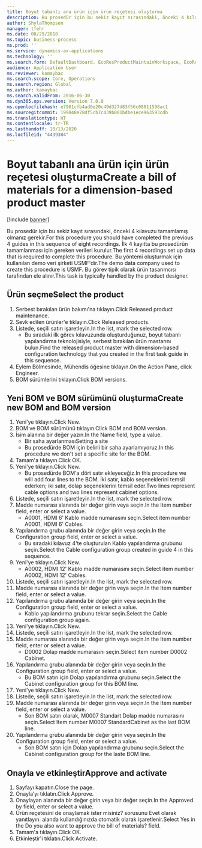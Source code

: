 ```yaml
---
title: Boyut tabanlı ana ürün için ürün reçetesi oluşturma
description: Bu prosedür için bu sekiz kayıt sırasındaki, önceki 4 kılavuzu tamamlamış olmanız gerekir.
author: ShylaThompson
manager: tfehr
ms.date: 08/29/2018
ms.topic: business-process
ms.prod: ''
ms.service: dynamics-ax-applications
ms.technology: ''
ms.search.form: DefaultDashboard, EcoResProductMaintainWorkspace, EcoResProductOpenCasesFormPart, EcoResProductDetailsExtended, BOMConsistOf, BOMTable, InventItemIdLookupSimple, HcmWorkerLookUp
audience: Application User
ms.reviewer: kamaybac
ms.search.scope: Core, Operations
ms.search.region: Global
ms.author: kamaybac
ms.search.validFrom: 2016-06-30
ms.dyn365.ops.version: Version 7.0.0
ms.openlocfilehash: e7961cfb4ad0e20c49d327d83f56c08811598ac1
ms.sourcegitcommit: 199848e78df5cb7c439b001bdbe1ece963593cdb
ms.translationtype: HT
ms.contentlocale: tr-TR
ms.lasthandoff: 10/13/2020
ms.locfileid: "4439304"
---
```

# <a name="create-a-bill-of-materials-for-a-dimension-based-product-master"></a><span data-ttu-id="9c579-103">Boyut tabanlı ana ürün için ürün reçetesi oluşturma</span><span class="sxs-lookup"><span data-stu-id="9c579-103">Create a bill of materials for a dimension-based product master</span></span>

[!include [banner](../../includes/banner.md)]

<span data-ttu-id="9c579-104">Bu prosedür için bu sekiz kayıt sırasındaki, önceki 4 kılavuzu tamamlamış olmanız gerekir.</span><span class="sxs-lookup"><span data-stu-id="9c579-104">For this procedure you should have completed the previous 4 guides in this sequence of eight recordings.</span></span> <span data-ttu-id="9c579-105">İlk 4 kayıtta bu prosedürün tamamlanması için gereken verileri kurulur.</span><span class="sxs-lookup"><span data-stu-id="9c579-105">The first 4 recordings set up data that is required to complete this procedure.</span></span> <span data-ttu-id="9c579-106">Bu yöntemi oluşturmak için kullanılan demo veri şirketi USMF'dir.</span><span class="sxs-lookup"><span data-stu-id="9c579-106">The demo data company used to create this procedure is USMF.</span></span> <span data-ttu-id="9c579-107">Bu görev tipik olarak ürün tasarımcısı tarafından ele alınır.</span><span class="sxs-lookup"><span data-stu-id="9c579-107">This task is typically handled by the product designer.</span></span>


## <a name="select-the-product"></a><span data-ttu-id="9c579-108">Ürün seçme</span><span class="sxs-lookup"><span data-stu-id="9c579-108">Select the product</span></span>
1. <span data-ttu-id="9c579-109">Serbest bırakılan ürün bakımı'na tıklayın.</span><span class="sxs-lookup"><span data-stu-id="9c579-109">Click Released product maintenance.</span></span>
2. <span data-ttu-id="9c579-110">Sevk edilen ürünler'e tıklayın.</span><span class="sxs-lookup"><span data-stu-id="9c579-110">Click Released products.</span></span>
3. <span data-ttu-id="9c579-111">Listede, seçili satırı işaretleyin.</span><span class="sxs-lookup"><span data-stu-id="9c579-111">In the list, mark the selected row.</span></span>
    * <span data-ttu-id="9c579-112">Bu sıradaki ilk görev kılavuzunda oluşturduğunuz, boyut tabanlı yapılandırma teknolojisiyle, serbest bırakılan ürün mastarını bulun.</span><span class="sxs-lookup"><span data-stu-id="9c579-112">Find the released product master with dimension-based configuration technology that you created in the first task guide in this sequence.</span></span>  
4. <span data-ttu-id="9c579-113">Eylem Bölmesinde, Mühendis öğesine tıklayın.</span><span class="sxs-lookup"><span data-stu-id="9c579-113">On the Action Pane, click Engineer.</span></span>
5. <span data-ttu-id="9c579-114">BOM sürümlerini tıklayın.</span><span class="sxs-lookup"><span data-stu-id="9c579-114">Click BOM versions.</span></span>

## <a name="create-new-bom-and-bom-version"></a><span data-ttu-id="9c579-115">Yeni BOM ve BOM sürümünü oluşturma</span><span class="sxs-lookup"><span data-stu-id="9c579-115">Create new BOM and BOM version</span></span>
1. <span data-ttu-id="9c579-116">Yeni'ye tıklayın.</span><span class="sxs-lookup"><span data-stu-id="9c579-116">Click New.</span></span>
2. <span data-ttu-id="9c579-117">BOM ve BOM sürümünü tıklayın.</span><span class="sxs-lookup"><span data-stu-id="9c579-117">Click BOM and BOM version.</span></span>
3. <span data-ttu-id="9c579-118">İsim alanına bir değer yazın.</span><span class="sxs-lookup"><span data-stu-id="9c579-118">In the Name field, type a value.</span></span>
    * <span data-ttu-id="9c579-119">Bir saha ayarlanması</span><span class="sxs-lookup"><span data-stu-id="9c579-119">Setting a site</span></span>  
    * <span data-ttu-id="9c579-120">Bu prosedürde BOM için belirli bir saha ayarlamıyoruz.</span><span class="sxs-lookup"><span data-stu-id="9c579-120">In this procedure we don't set a specific site for the BOM.</span></span>  
4. <span data-ttu-id="9c579-121">Tamam'a tıklayın.</span><span class="sxs-lookup"><span data-stu-id="9c579-121">Click OK.</span></span>
5. <span data-ttu-id="9c579-122">Yeni'ye tıklayın.</span><span class="sxs-lookup"><span data-stu-id="9c579-122">Click New.</span></span>
    * <span data-ttu-id="9c579-123">Bu prosedürde BOM'a dört satır ekleyeceğiz.</span><span class="sxs-lookup"><span data-stu-id="9c579-123">In this procedure we will add four lines to the BOM.</span></span> <span data-ttu-id="9c579-124">İki satır, kablo seçeneklerini temsil ederken; iki satır, dolap seçeneklerini temsil eder.</span><span class="sxs-lookup"><span data-stu-id="9c579-124">Two lines represent cable options and two lines represent cabinet options.</span></span>  
6. <span data-ttu-id="9c579-125">Listede, seçili satırı işaretleyin.</span><span class="sxs-lookup"><span data-stu-id="9c579-125">In the list, mark the selected row.</span></span>
7. <span data-ttu-id="9c579-126">Madde numarası alanında bir değer girin veya seçin.</span><span class="sxs-lookup"><span data-stu-id="9c579-126">In the Item number field, enter or select a value.</span></span>
    * <span data-ttu-id="9c579-127">A0001, HDMI 6' Kablo madde numarasını seçin.</span><span class="sxs-lookup"><span data-stu-id="9c579-127">Select item number A0001, HDMI 6' Cables.</span></span>  
8. <span data-ttu-id="9c579-128">Yapılandırma grubu alanında bir değer girin veya seçin.</span><span class="sxs-lookup"><span data-stu-id="9c579-128">In the Configuration group field, enter or select a value.</span></span>
    * <span data-ttu-id="9c579-129">Bu sıradaki kılavuz 4'te oluşturulan Kablo yapılandırma grubunu seçin.</span><span class="sxs-lookup"><span data-stu-id="9c579-129">Select the Cable configuration group created in guide 4 in this sequence.</span></span>  
9. <span data-ttu-id="9c579-130">Yeni'ye tıklayın.</span><span class="sxs-lookup"><span data-stu-id="9c579-130">Click New.</span></span>
    * <span data-ttu-id="9c579-131">A0002, HDMI 12' Kablo madde numarasını seçin.</span><span class="sxs-lookup"><span data-stu-id="9c579-131">Select item number A0002, HDMI 12' Cables.</span></span>  
10. <span data-ttu-id="9c579-132">Listede, seçili satırı işaretleyin.</span><span class="sxs-lookup"><span data-stu-id="9c579-132">In the list, mark the selected row.</span></span>
11. <span data-ttu-id="9c579-133">Madde numarası alanında bir değer girin veya seçin.</span><span class="sxs-lookup"><span data-stu-id="9c579-133">In the Item number field, enter or select a value.</span></span>
12. <span data-ttu-id="9c579-134">Yapılandırma grubu alanında bir değer girin veya seçin.</span><span class="sxs-lookup"><span data-stu-id="9c579-134">In the Configuration group field, enter or select a value.</span></span>
    * <span data-ttu-id="9c579-135">Kablo yapılandırma grubunu tekrar seçin.</span><span class="sxs-lookup"><span data-stu-id="9c579-135">Select the Cable configuration group again.</span></span>  
13. <span data-ttu-id="9c579-136">Yeni'ye tıklayın.</span><span class="sxs-lookup"><span data-stu-id="9c579-136">Click New.</span></span>
14. <span data-ttu-id="9c579-137">Listede, seçili satırı işaretleyin.</span><span class="sxs-lookup"><span data-stu-id="9c579-137">In the list, mark the selected row.</span></span>
15. <span data-ttu-id="9c579-138">Madde numarası alanında bir değer girin veya seçin.</span><span class="sxs-lookup"><span data-stu-id="9c579-138">In the Item number field, enter or select a value.</span></span>
    * <span data-ttu-id="9c579-139">D0002 Dolap madde numarasını seçin.</span><span class="sxs-lookup"><span data-stu-id="9c579-139">Select item number D0002 Cabinet.</span></span>  
16. <span data-ttu-id="9c579-140">Yapılandırma grubu alanında bir değer girin veya seçin.</span><span class="sxs-lookup"><span data-stu-id="9c579-140">In the Configuration group field, enter or select a value.</span></span>
    * <span data-ttu-id="9c579-141">Bu BOM satırı için Dolap yapılandırma grubunu seçin.</span><span class="sxs-lookup"><span data-stu-id="9c579-141">Select the Cabinet configuration group for this BOM line.</span></span>  
17. <span data-ttu-id="9c579-142">Yeni'ye tıklayın.</span><span class="sxs-lookup"><span data-stu-id="9c579-142">Click New.</span></span>
18. <span data-ttu-id="9c579-143">Listede, seçili satırı işaretleyin.</span><span class="sxs-lookup"><span data-stu-id="9c579-143">In the list, mark the selected row.</span></span>
19. <span data-ttu-id="9c579-144">Madde numarası alanında bir değer girin veya seçin.</span><span class="sxs-lookup"><span data-stu-id="9c579-144">In the Item number field, enter or select a value.</span></span>
    * <span data-ttu-id="9c579-145">Son BOM satırı olarak, M0007 Standart Dolap madde numarasını seçin.</span><span class="sxs-lookup"><span data-stu-id="9c579-145">Select Item number M0007 StandardCabinet as the last BOM line.</span></span>  
20. <span data-ttu-id="9c579-146">Yapılandırma grubu alanında bir değer girin veya seçin.</span><span class="sxs-lookup"><span data-stu-id="9c579-146">In the Configuration group field, enter or select a value.</span></span>
    * <span data-ttu-id="9c579-147">Son BOM satırı için Dolap yapılandırma grubunu seçin.</span><span class="sxs-lookup"><span data-stu-id="9c579-147">Select the Cabinet configuration group for the laste BOM line.</span></span>  

## <a name="approve-and-activate"></a><span data-ttu-id="9c579-148">Onayla ve etkinleştir</span><span class="sxs-lookup"><span data-stu-id="9c579-148">Approve and activate</span></span>
1. <span data-ttu-id="9c579-149">Sayfayı kapatın.</span><span class="sxs-lookup"><span data-stu-id="9c579-149">Close the page.</span></span>
2. <span data-ttu-id="9c579-150">Onayla’yı tıklatın.</span><span class="sxs-lookup"><span data-stu-id="9c579-150">Click Approve.</span></span>
3. <span data-ttu-id="9c579-151">Onaylayan alanında bir değer girin veya bir değer seçin.</span><span class="sxs-lookup"><span data-stu-id="9c579-151">In the Approved by field, enter or select a value.</span></span>
4. <span data-ttu-id="9c579-152">Ürün reçetesini de onaylamak ister misiniz? sorusunu Evet olarak yanıtlayın. alanda kullandığınızda otomatik olarak işaretlenir.</span><span class="sxs-lookup"><span data-stu-id="9c579-152">Select Yes in the Do you also want to approve the bill of materials? field.</span></span>
5. <span data-ttu-id="9c579-153">Tamam'a tıklayın.</span><span class="sxs-lookup"><span data-stu-id="9c579-153">Click OK.</span></span>
6. <span data-ttu-id="9c579-154">Etkinleştir'i tıklatın.</span><span class="sxs-lookup"><span data-stu-id="9c579-154">Click Activate.</span></span>


